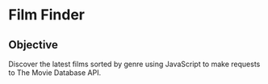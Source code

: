 # Film Finder
## Objective
Discover the latest films sorted by genre using JavaScript to make requests to The Movie Database API.
